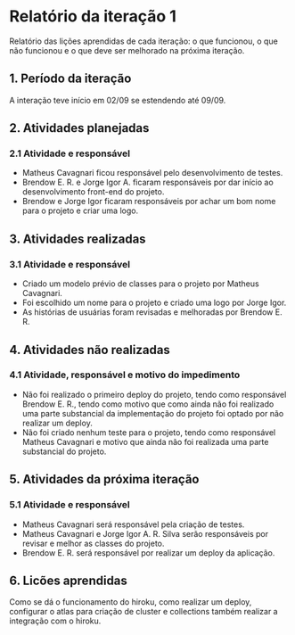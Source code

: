 # Relatório da iteração 1
Relatório das lições aprendidas de cada iteração: o que funcionou, o que não funcionou e o que deve ser melhorado na próxima iteração.
## 1. Período da iteração
A interação teve início em 02/09 se estendendo até 09/09.
## 2. Atividades planejadas
### 2.1 Atividade e responsável
*	Matheus Cavagnari ficou responsável pelo desenvolvimento de testes.
*	Brendow E. R. e Jorge Igor A. ficaram responsáveis por dar início ao desenvolvimento front-end do projeto.
*	Brendow e Jorge Igor ficaram responsáveis por achar um bom nome para o projeto e criar uma logo.
## 3. Atividades realizadas
### 3.1 Atividade e responsável
*	Criado um modelo prévio de classes para o projeto por Matheus Cavagnari.
*	Foi escolhido um nome para o projeto e criado uma logo por Jorge Igor. 
*	As histórias de usuárias foram revisadas e melhoradas por Brendow E. R.
## 4. Atividades não realizadas
### 4.1 Atividade, responsável e motivo do impedimento
*	Não foi realizado o primeiro deploy do projeto, tendo como responsável Brendow E. R., tendo como motivo que como ainda não foi realizado uma parte substancial da implementação do projeto foi optado por não realizar um deploy.
*	Não foi criado nenhum teste para o projeto, tendo como responsável Matheus Cavagnari e motivo que ainda não foi realizada uma parte substancial do projeto.
## 5. Atividades da próxima iteração
### 5.1 Atividade e responsável
*	Matheus Cavagnari será responsável pela criação de testes.
*	Matheus Cavagnari e Jorge Igor A. R. Silva serão responsáveis por revisar e melhor as classes do projeto.
*	Brendow E. R. será responsável por realizar um deploy da aplicação.
## 6. Licões aprendidas
Como se dá o funcionamento do hiroku, como realizar um deploy, configurar o atlas para criação de cluster e collections também realizar a integração com o hiroku.

